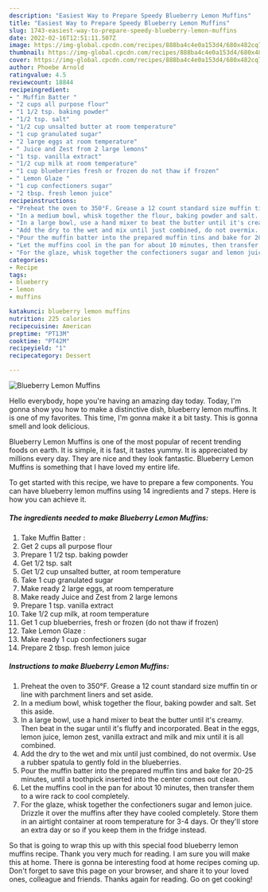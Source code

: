 ```yaml
---
description: "Easiest Way to Prepare Speedy Blueberry Lemon Muffins"
title: "Easiest Way to Prepare Speedy Blueberry Lemon Muffins"
slug: 1743-easiest-way-to-prepare-speedy-blueberry-lemon-muffins
date: 2022-02-16T12:51:11.507Z
image: https://img-global.cpcdn.com/recipes/888ba4c4e0a153d4/680x482cq70/blueberry-lemon-muffins-recipe-main-photo.jpg
thumbnail: https://img-global.cpcdn.com/recipes/888ba4c4e0a153d4/680x482cq70/blueberry-lemon-muffins-recipe-main-photo.jpg
cover: https://img-global.cpcdn.com/recipes/888ba4c4e0a153d4/680x482cq70/blueberry-lemon-muffins-recipe-main-photo.jpg
author: Phoebe Arnold
ratingvalue: 4.5
reviewcount: 18844
recipeingredient:
- " Muffin Batter "
- "2 cups all purpose flour"
- "1 1/2 tsp. baking powder"
- "1/2 tsp. salt"
- "1/2 cup unsalted butter at room temperature"
- "1 cup granulated sugar"
- "2 large eggs at room temperature"
- " Juice and Zest from 2 large lemons"
- "1 tsp. vanilla extract"
- "1/2 cup milk at room temperature"
- "1 cup blueberries fresh or frozen do not thaw if frozen"
- " Lemon Glaze "
- "1 cup confectioners sugar"
- "2 tbsp. fresh lemon juice"
recipeinstructions:
- "Preheat the oven to 350°F. Grease a 12 count standard size muffin tin or line with parchment liners and set aside."
- "In a medium bowl, whisk together the flour, baking powder and salt. Set this aside."
- "In a large bowl, use a hand mixer to beat the butter until it's creamy. Then beat in the sugar until it's fluffy and incorporated. Beat in the eggs, lemon juice, lemon zest, vanilla extract and milk and mix until it is all combined."
- "Add the dry to the wet and mix until just combined, do not overmix. Use a rubber spatula to gently fold in the blueberries."
- "Pour the muffin batter into the prepared muffin tins and bake for 20-25 minutes, until a toothpick inserted into the center comes out clean."
- "Let the muffins cool in the pan for about 10 minutes, then transfer them to a wire rack to cool completely."
- "For the glaze, whisk together the confectioners sugar and lemon juice. Drizzle it over the muffins after they have cooled completely. Store them in an airtight container at room temperature for 3-4 days. Or they'll store an extra day or so if you keep them in the fridge instead."
categories:
- Recipe
tags:
- blueberry
- lemon
- muffins

katakunci: blueberry lemon muffins 
nutrition: 225 calories
recipecuisine: American
preptime: "PT13M"
cooktime: "PT42M"
recipeyield: "1"
recipecategory: Dessert

---
```



![Blueberry Lemon Muffins](https://img-global.cpcdn.com/recipes/888ba4c4e0a153d4/680x482cq70/blueberry-lemon-muffins-recipe-main-photo.jpg)

Hello everybody, hope you're having an amazing day today. Today, I'm gonna show you how to make a distinctive dish, blueberry lemon muffins. It is one of my favorites. This time, I'm gonna make it a bit tasty. This is gonna smell and look delicious.



Blueberry Lemon Muffins is one of the most popular of recent trending foods on earth. It is simple, it is fast, it tastes yummy. It is appreciated by millions every day. They are nice and they look fantastic. Blueberry Lemon Muffins is something that I have loved my entire life.


To get started with this recipe, we have to prepare a few components. You can have blueberry lemon muffins using 14 ingredients and 7 steps. Here is how you can achieve it.

<!--inarticleads1-->

##### The ingredients needed to make Blueberry Lemon Muffins:

1. Take  Muffin Batter :
1. Get 2 cups all purpose flour
1. Prepare 1 1/2 tsp. baking powder
1. Get 1/2 tsp. salt
1. Get 1/2 cup unsalted butter, at room temperature
1. Take 1 cup granulated sugar
1. Make ready 2 large eggs, at room temperature
1. Make ready  Juice and Zest from 2 large lemons
1. Prepare 1 tsp. vanilla extract
1. Take 1/2 cup milk, at room temperature
1. Get 1 cup blueberries, fresh or frozen (do not thaw if frozen)
1. Take  Lemon Glaze :
1. Make ready 1 cup confectioners sugar
1. Prepare 2 tbsp. fresh lemon juice




<!--inarticleads2-->

##### Instructions to make Blueberry Lemon Muffins:

1. Preheat the oven to 350°F. Grease a 12 count standard size muffin tin or line with parchment liners and set aside.
1. In a medium bowl, whisk together the flour, baking powder and salt. Set this aside.
1. In a large bowl, use a hand mixer to beat the butter until it's creamy. Then beat in the sugar until it's fluffy and incorporated. Beat in the eggs, lemon juice, lemon zest, vanilla extract and milk and mix until it is all combined.
1. Add the dry to the wet and mix until just combined, do not overmix. Use a rubber spatula to gently fold in the blueberries.
1. Pour the muffin batter into the prepared muffin tins and bake for 20-25 minutes, until a toothpick inserted into the center comes out clean.
1. Let the muffins cool in the pan for about 10 minutes, then transfer them to a wire rack to cool completely.
1. For the glaze, whisk together the confectioners sugar and lemon juice. Drizzle it over the muffins after they have cooled completely. Store them in an airtight container at room temperature for 3-4 days. Or they'll store an extra day or so if you keep them in the fridge instead.




So that is going to wrap this up with this special food blueberry lemon muffins recipe. Thank you very much for reading. I am sure you will make this at home. There is gonna be interesting food at home recipes coming up. Don't forget to save this page on your browser, and share it to your loved ones, colleague and friends. Thanks again for reading. Go on get cooking!
